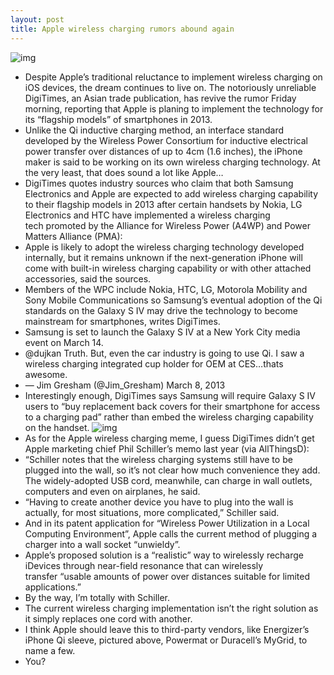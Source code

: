 ```yaml
---
layout: post
title: Apple wireless charging rumors abound again
---
```

![img](http://media.idownloadblog.com/wp-content/uploads/2012/09/iPhone-5-white-camera-closeup-001.jpg)
* Despite Apple’s traditional reluctance to implement wireless charging on iOS devices, the dream continues to live on. The notoriously unreliable DigiTimes, an Asian trade publication, has revive the rumor Friday morning, reporting that Apple is planing to implement the technology for its “flagship models” of smartphones in 2013.
* Unlike the Qi inductive charging method, an interface standard developed by the Wireless Power Consortium for inductive electrical power transfer over distances of up to 4cm (1.6 inches), the iPhone maker is said to be working on its own wireless charging technology. At the very least, that does sound a lot like Apple…
* DigiTimes quotes industry sources who claim that both Samsung Electronics and Apple are expected to add wireless charging capability to their flagship models in 2013 after certain handsets by Nokia, LG Electronics and HTC have implemented a wireless charging tech promoted by the Alliance for Wireless Power (A4WP) and Power Matters Alliance (PMA):
* Apple is likely to adopt the wireless charging technology developed internally, but it remains unknown if the next-generation iPhone will come with built-in wireless charging capability or with other attached accessories, said the sources.
* Members of the WPC include Nokia, HTC, LG, Motorola Mobility and Sony Mobile Communications so Samsung’s eventual adoption of the Qi standards on the Galaxy S IV may drive the technology to become mainstream for smartphones, writes DigiTimes.
* Samsung is set to launch the Galaxy S IV at a New York City media event on March 14.
* @dujkan Truth. But, even the car industry is going to use Qi. I saw a wireless charging integrated cup holder for OEM at CES…thats awesome.
* — Jim Gresham (@Jim_Gresham) March 8, 2013
* Interestingly enough, DigiTimes says Samsung will require Galaxy S IV users to “buy replacement back covers for their smartphone for access to a charging pad” rather than embed the wireless charging capability on the handset.
![img](http://media.idownloadblog.com/wp-content/uploads/2013/03/Energizer-Qi-case-for-iPhone.png)
* As for the Apple wireless charging meme, I guess DigiTimes didn’t get Apple marketing chief Phil Schiller’s memo last year (via AllThingsD):
* “Schiller notes that the wireless charging systems still have to be plugged into the wall, so it’s not clear how much convenience they add. The widely-adopted USB cord, meanwhile, can charge in wall outlets, computers and even on airplanes, he said.
* “Having to create another device you have to plug into the wall is actually, for most situations, more complicated,” Schiller said.
* And in its patent application for “Wireless Power Utilization in a Local Computing Environment”, Apple calls the current method of plugging a charger into a wall socket “unwieldy”.
* Apple’s proposed solution is a “realistic” way to wirelessly recharge iDevices through near-field resonance that can wirelessly transfer “usable amounts of power over distances suitable for limited applications.”
* By the way, I’m totally with Schiller.
* The current wireless charging implementation isn’t the right solution as it simply replaces one cord with another.
* I think Apple should leave this to third-party vendors, like Energizer’s iPhone Qi sleeve, pictured above, Powermat or Duracell’s MyGrid, to name a few.
* You?


